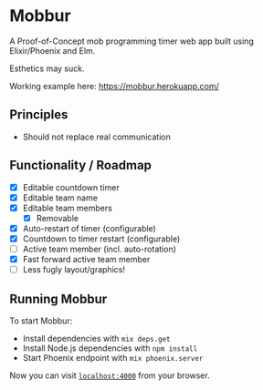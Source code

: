 # Mobbur

A Proof-of-Concept mob programming timer web app built using Elixir/Phoenix and Elm.

Esthetics may suck.

Working example here: https://mobbur.herokuapp.com/

## Principles

- Should not replace real communication

## Functionality / Roadmap

- [x] Editable countdown timer
- [x] Editable team name
- [x] Editable team members
  - [x] Removable
- [x] Auto-restart of timer (configurable)
- [x] Countdown to timer restart (configurable)
- [ ] Active team member (incl. auto-rotation)
- [x] Fast forward active team member
- [ ] Less fugly layout/graphics!

## Running Mobbur

To start Mobbur:

  * Install dependencies with `mix deps.get`
  * Install Node.js dependencies with `npm install`
  * Start Phoenix endpoint with `mix phoenix.server`

Now you can visit [`localhost:4000`](http://localhost:4000) from your browser.
